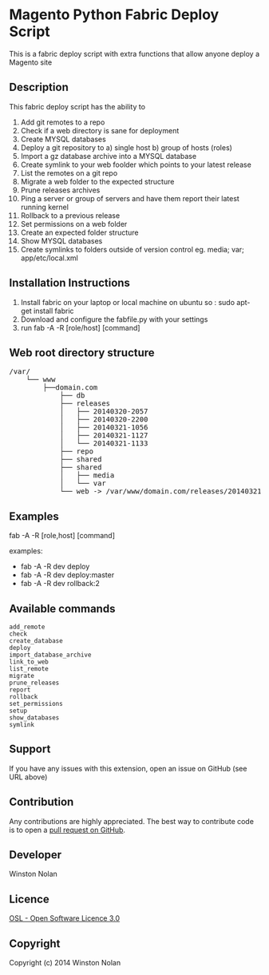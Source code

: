Magento Python Fabric Deploy Script
===================================
This is a fabric deploy script with extra functions that allow anyone deploy a Magento site

Description
-----------
This fabric deploy script has the ability to

1. Add git remotes to a repo
2. Check if a web directory is sane for deployment
3. Create MYSQL databases
4. Deploy a git repository to a) single host b) group of hosts (roles)
5. Import a gz database archive into a MYSQL database
6. Create  symlink to your web foolder which points to your latest release
7. List the remotes on a git repo
8. Migrate a web folder to the expected structure
9. Prune releases archives
10. Ping a server or group of servers and have them report their latest running kernel
11. Rollback to a previous release
12. Set permissions on a web folder
13. Create an expected folder structure
14. Show MYSQL databases
15. Create symlinks to folders outside of version control eg. media; var; app/etc/local.xml

Installation Instructions
-------------------------
1. Install fabric on your laptop or local machine on ubuntu so : sudo apt-get install fabric
2. Download and configure the fabfile.py with your settings
3. run fab -A -R [role/host] [command]

Web root directory structure
----------------------------
<pre>
/var/
    └── www
        ├──domain.com
            ├── db
            ├── releases
            │   ├── 20140320-2057
            │   ├── 20140320-2200
            │   ├── 20140321-1056
            │   ├── 20140321-1127
            │   └── 20140321-1133
            ├── repo
            ├── shared
            ├── shared
            │   ├── media
            │   └── var
            └── web -> /var/www/domain.com/releases/20140321-1133
</pre>

Examples
--------
fab -A -R [role,host] [command]

examples:
- fab -A -R dev deploy
- fab -A -R dev deploy:master
- fab -A -R dev rollback:2

Available commands
------------------

    add_remote
    check
    create_database
    deploy
    import_database_archive
    link_to_web
    list_remote
    migrate
    prune_releases
    report
    rollback
    set_permissions
    setup
    show_databases
    symlink

Support
-------
If you have any issues with this extension, open an issue on GitHub (see URL above)

Contribution
------------
Any contributions are highly appreciated. The best way to contribute code is to open a
[pull request on GitHub](https://help.github.com/articles/using-pull-requests).

Developer
---------
Winston Nolan

Licence
-------
[OSL - Open Software Licence 3.0](http://opensource.org/licenses/osl-3.0.php)

Copyright
---------
Copyright (c) 2014 Winston Nolan

